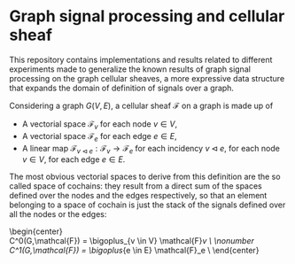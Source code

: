 # Graph signal processing and cellular sheaf  

This repository contains implementations and results related to different experiments made to generalize the known results of graph signal processing on the graph cellular sheaves, a more expressive data structure that expands the domain of definition of signals over a graph.

Considering a graph $G(V,E)$, a cellular sheaf $\mathcal{F}$ on a graph is made up of
+ A vectorial space $\mathcal{F}_v$ for each node $v \in V$,
+ A vectorial space $\mathcal{F}_e$ for each edge $e \in E$,
+ A linear map $\mathcal{F}_{v \triangleleft e} : \mathcal{F}_v \rightarrow \mathcal{F}_e$ for each incidency $v \triangleleft e$, for each node $v \in V$, for each edge $e \in E$.

The most obvious vectorial spaces to derive from this definition are the so called space of cochains: they result from a direct sum of the spaces defined over the nodes and the edges respectively, so that an element belonging to a space of cochain is just the stack of the signals defined over all the nodes or the edges:

\begin{center}  
  C^0(G,\mathcal{F}) = \bigoplus_{v \in V} \mathcal{F}_v \\ \nonumber
  C^1(G,\mathcal{F}) = \bigoplus_{e \in E} \mathcal{F}_e \\
\end{center}
